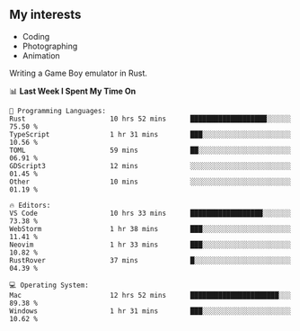 ## My interests

- Coding
- Photographing
- Animation

Writing a Game Boy emulator in Rust.

<!--START_SECTION:waka-->
📊 **Last Week I Spent My Time On** 

```text
💬 Programming Languages: 
Rust                     10 hrs 52 mins      ███████████████████░░░░░░   75.50 % 
TypeScript               1 hr 31 mins        ███░░░░░░░░░░░░░░░░░░░░░░   10.56 % 
TOML                     59 mins             ██░░░░░░░░░░░░░░░░░░░░░░░   06.91 % 
GDScript3                12 mins             ░░░░░░░░░░░░░░░░░░░░░░░░░   01.45 % 
Other                    10 mins             ░░░░░░░░░░░░░░░░░░░░░░░░░   01.19 % 

🔥 Editors: 
VS Code                  10 hrs 33 mins      ██████████████████░░░░░░░   73.38 % 
WebStorm                 1 hr 38 mins        ███░░░░░░░░░░░░░░░░░░░░░░   11.41 % 
Neovim                   1 hr 33 mins        ███░░░░░░░░░░░░░░░░░░░░░░   10.82 % 
RustRover                37 mins             █░░░░░░░░░░░░░░░░░░░░░░░░   04.39 % 

💻 Operating System: 
Mac                      12 hrs 52 mins      ██████████████████████░░░   89.38 % 
Windows                  1 hr 31 mins        ███░░░░░░░░░░░░░░░░░░░░░░   10.62 % 
```


<!--END_SECTION:waka-->
